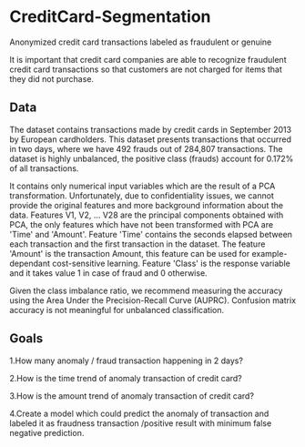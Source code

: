 # CreditCard-Segmentation
Anonymized credit card transactions labeled as fraudulent or genuine

It is important that credit card companies are able to recognize fraudulent credit card transactions so that customers are not charged for items that they did not purchase.

## Data
The dataset contains transactions made by credit cards in September 2013 by European cardholders.
This dataset presents transactions that occurred in two days, where we have 492 frauds out of 284,807 transactions. The dataset is highly unbalanced, the positive class (frauds) account for 0.172% of all transactions.

It contains only numerical input variables which are the result of a PCA transformation. Unfortunately, due to confidentiality issues, we cannot provide the original features and more background information about the data. Features V1, V2, … V28 are the principal components obtained with PCA, the only features which have not been transformed with PCA are 'Time' and 'Amount'. Feature 'Time' contains the seconds elapsed between each transaction and the first transaction in the dataset. The feature 'Amount' is the transaction Amount, this feature can be used for example-dependant cost-sensitive learning. Feature 'Class' is the response variable and it takes value 1 in case of fraud and 0 otherwise.

Given the class imbalance ratio, we recommend measuring the accuracy using the Area Under the Precision-Recall Curve (AUPRC). Confusion matrix accuracy is not meaningful for unbalanced classification.

## Goals
1.How many anomaly / fraud transaction happening in 2 days?

2.How is the time trend of anomaly transaction of credit card?

3.How is the amount trend of anomaly transaction of credit card?

4.Create a model which could predict the anomaly of transaction and labeled it as fraudness transaction /positive result with minimum false negative prediction.
